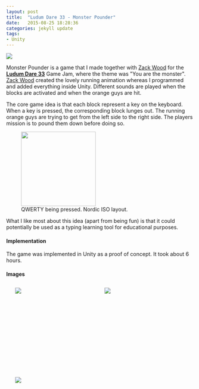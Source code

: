 ```yaml
---
layout: post
title:  "Ludum Dare 33 - Monster Pounder"
date:   2015-08-25 18:28:36
categories: jekyll update
tags:
- Unity
---
```


<img src="{{ site.baseurl }}/assets/portfolio/monsterpounder/monster2.gif"/>

Monster Pounder is a game that I made together with [Zack Wood][ZackWebPage] for the **[Ludum Dare 33][LudumDare]** Game Jam, where the theme was "You are the monster". [Zack Wood][ZackWebPage] created the lovely running animation whereas I programmed and added everything inside Unity. Different sounds are played when the blocks are activated and when the orange guys are hit.

The core game idea is that each block represent a key on the keyboard. When a key is pressed, the corresponding block lunges out. The running orange guys are trying to get from the left side to the right side. The players mission is to pound them down before doing so.

<figure>
  <img src="{{ site.baseurl }}/assets/portfolio/monsterpounder/qwerty.gif" height="200px">
  <figcaption> QWERTY being pressed. Nordic ISO layout. </figcaption>
</figure>

What I like most about this idea (apart from being fun) is that it could potentially be used as a typing learning tool for educational purposes. 

#### Implementation ####

The game was implemented in Unity as a proof of concept. It took about 6 hours.

#### Images ####

<style>
	ul#menu li {
		float: left;
	    display:inline;
	    margin: 10px 10px 0 0;
	}
	ul#menu {
		margin: 0 0 0 0;
	}
	div.img li {
		height: 230px;
		width: 230px;
		overflow: hidden;
	}

	div.img img {
		max-height: 100%;
		max-width: 100%;
	}
</style>

<div class="img">
	<ul id="menu">
		<li><a href="{{ site.baseurl }}/assets/portfolio/monsterpounder/1.png">
			<img src="{{ site.baseurl }}/assets/portfolio/monsterpounder/1.png"/>
		</a>
		</li>
		  	<li><a href="{{ site.baseurl }}/assets/portfolio/monsterpounder/4.png">
			<img src="{{ site.baseurl }}/assets/portfolio/monsterpounder/4.png"/>
		</a>
		</li>
		</li>
		  	<li><a href="{{ site.baseurl }}/assets/portfolio/monsterpounder/3.png">
			<img src="{{ site.baseurl }}/assets/portfolio/monsterpounder/3.png"/>
		</a>
		</li>
	</ul>
</div>

[ZackWebPage]:      http://wzackw.com
[LudumDare]: 		http://ludumdare.com/compo/ludum-dare-33/